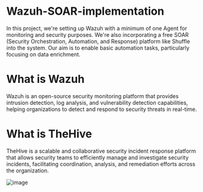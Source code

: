 # Wazuh-SOAR-implementation
In this project, we're setting up Wazuh with a minimum of one Agent for monitoring and security purposes. We're also incorporating a free SOAR (Security Orchestration, Automation, and Response) platform like Shuffle into the system. Our aim is to enable basic automation tasks, particularly focusing on data enrichment.

# What is Wazuh
Wazuh is an open-source security monitoring platform that provides intrusion detection, log analysis, and vulnerability detection capabilities, helping organizations to detect and respond to security threats in real-time.

# What is TheHive
TheHive is a scalable and collaborative security incident response platform that allows security teams to efficiently manage and investigate security incidents, facilitating coordination, analysis, and remediation efforts across the organization.

![image](https://github.com/sharpleynate/Wazuh-SOAR-implementation/assets/114451775/9a168a0e-f721-4339-ba1b-88ead5a14537)

